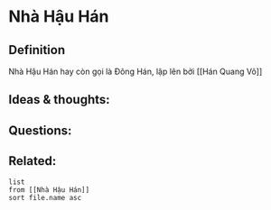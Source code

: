 # Nhà Hậu Hán

## Definition
Nhà Hậu Hán hay còn gọi là Đông Hán, lập lên bởi [[Hán Quang Võ]]

## Ideas & thoughts:


## Questions:


## Related:
```dataview
list
from [[Nhà Hậu Hán]]
sort file.name asc
```